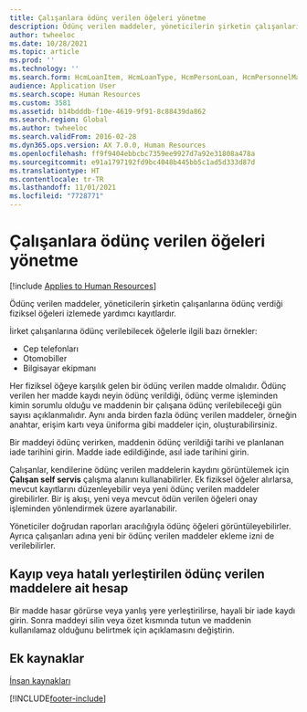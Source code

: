 ```yaml
---
title: Çalışanlara ödünç verilen öğeleri yönetme
description: Ödünç verilen maddeler, yöneticilerin şirketin çalışanlarına ödünç verdiği fiziksel öğeleri izlemede yardımcı kayıtlardır.
author: twheeloc
ms.date: 10/28/2021
ms.topic: article
ms.prod: ''
ms.technology: ''
ms.search.form: HcmLoanItem, HcmLoanType, HcmPersonLoan, HcmPersonnelManagementWorkspace
audience: Application User
ms.search.scope: Human Resources
ms.custom: 3581
ms.assetid: b14bdddb-f10e-4619-9f91-8c88439da862
ms.search.region: Global
ms.author: twheeloc
ms.search.validFrom: 2016-02-28
ms.dyn365.ops.version: AX 7.0.0, Human Resources
ms.openlocfilehash: ff9f9404ebbcbc7359ee9927d7a92e31808a478a
ms.sourcegitcommit: e91a1797192fd9bc4048b445bb5c1ad5d333d87d
ms.translationtype: HT
ms.contentlocale: tr-TR
ms.lasthandoff: 11/01/2021
ms.locfileid: "7728771"
---
```

# <a name="manage-items-that-are-lent-to-workers"></a>Çalışanlara ödünç verilen öğeleri yönetme

[!include [Applies to Human Resources](../includes/applies-to-hr.md)]

Ödünç verilen maddeler, yöneticilerin şirketin çalışanlarına ödünç verdiği fiziksel öğeleri izlemede yardımcı kayıtlardır. 

İirket çalışanlarına ödünç verilebilecek öğelerle ilgili bazı örnekler:

-   Cep telefonları
-   Otomobiller
-   Bilgisayar ekipmanı

Her fiziksel öğeye karşılık gelen bir ödünç verilen madde olmalıdır. Ödünç verilen her madde kaydı neyin ödünç verildiği, ödünç verme işleminden kimin sorumlu olduğu ve maddenin bir çalışana ödünç verilebileceği gün sayısı açıklanmalıdır. Aynı anda birden fazla ödünç verilen maddeler, örneğin anahtar, erişim kartı veya üniforma gibi maddeler için, oluşturabilirsiniz. 

Bir maddeyi ödünç verirken, maddenin ödünç verildiği tarihi ve planlanan iade tarihini girin. Madde iade edildiğinde, asıl iade tarihini girin.

Çalışanlar, kendilerine ödünç verilen maddelerin kaydını görüntülemek için **Çalışan self servis** çalışma alanını kullanabilirler. Ek fiziksel öğeler alırlarsa, mevcut kayıtlarını düzenleyebilir veya yeni ödünç verilen maddeler girebilirler. Bir iş akışı, yeni veya mevcut ödün verilen öğeleri onay işleminden yönlendirmek üzere ayarlanabilir. 

Yöneticiler doğrudan raporları aracılığıyla ödünç öğeleri görüntüleyebilirler. Ayrıca çalışanları adına yeni bir ödünç verilen maddeler ekleme izni de verilebilirler.

##  <a name="account-for-lost-or-misplaced-loan-items"></a> Kayıp veya hatalı yerleştirilen ödünç verilen maddelere ait hesap

Bir madde hasar görürse veya yanlış yere yerleştirilirse, hayali bir iade kaydı girin. Sonra maddeyi silin veya özet kısmında tutun ve maddenin kullanılamaz olduğunu belirtmek için açıklamasını değiştirin.


## <a name="additional-resources"></a>Ek kaynaklar

[İnsan kaynakları](index.md)





[!INCLUDE[footer-include](../includes/footer-banner.md)]
